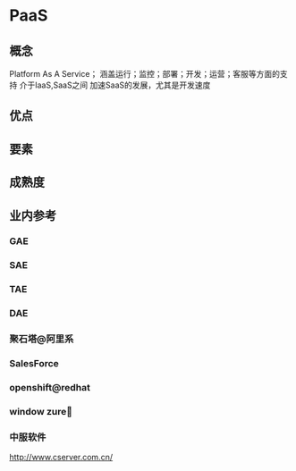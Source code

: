 # PaaS
## 概念
Platform As A Service；
涵盖运行；监控；部署；开发；运营；客服等方面的支持
介于IaaS,SaaS之间
加速SaaS的发展，尤其是开发速度
## 优点
## 要素
## 成熟度
## 业内参考
### GAE
### SAE
### TAE
### DAE
### 聚石塔@阿里系
### SalesForce
### openshift@redhat
### window zure
### 中服软件
http://www.cserver.com.cn/

